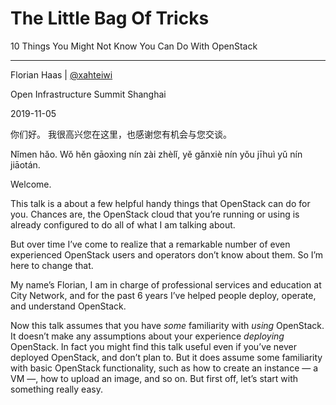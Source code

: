 <!-- .slide: data-background-image="images/citynetwork-logo.svg"  data-background-size="10% 10%" data-background-position="10% 10%" data-timing="60" -->
# The Little Bag Of Tricks

10 Things You Might Not Know You Can Do With OpenStack

* * *

Florian Haas | [@xahteiwi](https://twitter.com/xahteiwi)

Open Infrastructure Summit Shanghai

2019-11-05

<!-- Note -->
你们好。 我很高兴您在这里，也感谢您有机会与您交谈。

Nǐmen hǎo. Wǒ hěn gāoxìng nín zài zhèlǐ, yě gǎnxiè nín yǒu jīhuì yǔ nín
jiāotán.

Welcome.

This talk is a about a few helpful handy things that OpenStack can do
for you. Chances are, the OpenStack cloud that you’re running or
using is already configured to do all of what I am talking about.

But over time I’ve come to realize that a remarkable number of even
experienced OpenStack users and operators don’t know about them. So
I’m here to change that.

My name’s Florian, I am in charge of professional services and
education at City Network, and for the past 6 years I’ve helped people
deploy, operate, and understand OpenStack.

Now this talk assumes that you have *some* familiarity with *using*
OpenStack. It doesn’t make any assumptions about your experience
*deploying* OpenStack. In fact you might find this talk useful even if
you’ve never deployed OpenStack, and don’t plan to. But it does assume
some familiarity with basic OpenStack functionality, such as how to
create an instance — a VM —, how to upload an image, and so on. But
first off, let’s start with something really easy. 
